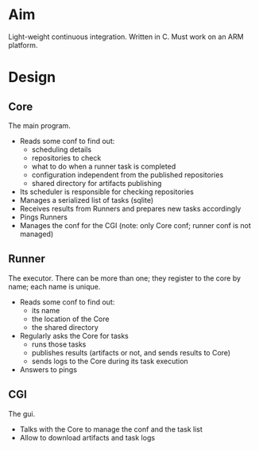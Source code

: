 # Aim

Light-weight continuous integration. Written in C. Must work on an ARM platform.

# Design

## Core

The main program.

* Reads some conf to find out:
    * scheduling details
    * repositories to check
    * what to do when a runner task is completed
    * configuration independent from the published repositories
    * shared directory for artifacts publishing
* Its scheduler is responsible for checking repositories
* Manages a serialized list of tasks (sqlite)
* Receives results from Runners and prepares new tasks accordingly
* Pings Runners
* Manages the conf for the CGI (note: only Core conf; runner conf is not managed)

## Runner

The executor. There can be more than one; they register to the core by name; each name is unique.

* Reads some conf to find out:
    * its name
    * the location of the Core
    * the shared directory
* Regularly asks the Core for tasks
    * runs those tasks
    * publishes results (artifacts or not, and sends results to Core)
    * sends logs to the Core during its task execution
* Answers to pings

## CGI

The gui.

* Talks with the Core to manage the conf and the task list
* Allow to download artifacts and task logs
